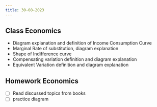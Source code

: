 ```yaml
---
title: 30-08-2023
---
```


## Class Economics
- Diagram explanation and definition of Income Consumption Curve
- Marginal Rate of substitution, diagram explanation
- Shape of Indifference curve
- Compensating variation definition and diagram explanation
- Equivalent Variation definition and diagram explanation


## Homework Economics
- [ ] Read discussed topics from books
- [ ] practice diagram